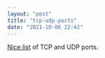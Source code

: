 ```yaml
---
layout: "post"
title: "tcp-udp-ports"
date: "2021-10-06 22:42"
---
```

[Nice list](https://www.activecountermeasures.com/what-is-this-tcp-or-udp-port/) of TCP and UDP ports.

